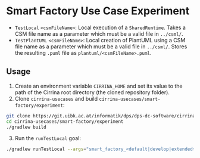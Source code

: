 # Smart Factory Use Case Experiment

- `TestLocal` `<csmFileName>`: Local execution of a `SharedRuntime`. Takes a CSM file name as a parameter which must be 
  a valid file in `../csml/`.
- `TestPlantUML` `<csmFileName>`: Local creation of PlantUML using a CSM file name as a parameter which must be a valid 
  file in `../csml/`. Stores the resulting `.puml` file as `plantuml/<csmFileName>.puml`.


## Usage

1. Create an environment variable `CIRRINA_HOME` and set its value to the path of the Cirrina root directory (the 
   cloned repository folder).
2. Clone `cirrina-usecases` and build `cirrina-usecases/smart-factory/experiment`:
````bash
git clone https://git.uibk.ac.at/informatik/dps/dps-dc-software/cirrina-usecases.git
cd cirrina-usecases/smart-factory/experiment
./gradlew build
````

3. Run the `runTestLocal` goal:
````bash
./gradlew runTestLocal --args="smart_factory_<default|develop|extended>.csm"
````
    